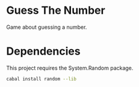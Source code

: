 # Guess The Number

Game about guessing a number.

# Dependencies
This project requires the System.Random package.

```bash
cabal install random --lib
```
